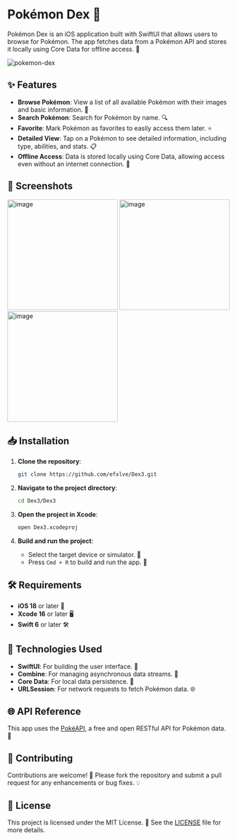 # Pokémon Dex 🐾

Pokémon Dex is an iOS application built with SwiftUI that allows users to browse for Pokémon. 
The app fetches data from a Pokémon API and stores it locally using Core Data for offline access. 🌟

![pokemon-dex](https://github.com/user-attachments/assets/4db66c01-c74b-4b93-a031-6c041611d8ae)

## ✨ Features

- **Browse Pokémon**: View a list of all available Pokémon with their images and basic information. 🐉
- **Search Pokémon**: Search for Pokémon by name. 🔍
- **Favorite**: Mark Pokémon as favorites to easily access them later. ⭐
- **Detailed View**: Tap on a Pokémon to see detailed information, including type, abilities, and stats. 📋
- **Offline Access**: Data is stored locally using Core Data, allowing access even without an internet connection. 📡

## 📸 Screenshots

<img width="250" alt="image" src="https://github.com/user-attachments/assets/38b61442-a0d3-44a1-97cd-efd2b38d40f7">
<img width="250" alt="image" src="https://github.com/user-attachments/assets/22e9ee7c-41c5-4403-ba4d-37d6cc0dd5bb">
<img width="250" alt="image" src="https://github.com/user-attachments/assets/8e0bfe95-c914-4355-8d53-2e99c4f327d6">

## 📥 Installation

1. **Clone the repository**:

   ```bash
   git clone https://github.com/efxlve/Dex3.git
   ```

2. **Navigate to the project directory**:

   ```bash
   cd Dex3/Dex3
   ```

3. **Open the project in Xcode**:

   ```bash
   open Dex3.xcodeproj
   ```

4. **Build and run the project**:

   - Select the target device or simulator. 📱
   - Press `Cmd + R` to build and run the app. 🚀

## 🛠 Requirements

- **iOS 18** or later 📱
- **Xcode 16** or later 🖥️
- **Swift 6** or later 🛠️

## 🧰 Technologies Used

- **SwiftUI**: For building the user interface. 🎨
- **Combine**: For managing asynchronous data streams. 🔄
- **Core Data**: For local data persistence. 💾
- **URLSession**: For network requests to fetch Pokémon data. 🌐

## 🌐 API Reference

This app uses the [PokéAPI](https://pokeapi.co/), a free and open RESTful API for Pokémon data. 🎉

## 🤝 Contributing

Contributions are welcome! 👐 
Please fork the repository and submit a pull request for any enhancements or bug fixes. 💡

## 📜 License

This project is licensed under the MIT License. 📄 
See the [LICENSE](LICENSE) file for more details.
